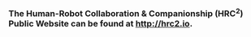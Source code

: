 ### The Human-Robot Collaboration & Companionship (HRC<sup>2</sup>) Public Website can be found at http://hrc2.io.
